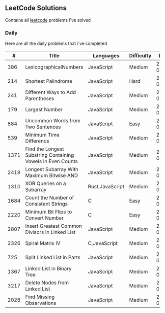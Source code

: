 ## LeetCode Solutions

Contains all [leetcode](https://leetcode.com) problems i've solved

### Daily

Here are all the daily problems that i've completed

| #    | Title                                                       | Languages       | Difficulty | Date       |
| ---- | ----------------------------------------------------------- | --------------- | ---------- | ---------- |
| 386  | LexicographicalNumbers                                      | JavaScript      | Medium     | 2024-09-21 |
| 214  | Shortest Palindrome                                         | JavaScript      | Hard       | 2024-09-20 |
| 241  | Different Ways to Add Parentheses                           | JavaScript      | Medium     | 2024-09-19 |
| 179  | Largest Number                                              | JavaScript      | Medium     | 2024-09-18 |
| 884  | Uncommon Words from Two Sentences                           | JavaScript      | Easy       | 2024-09-17 |
| 539  | Minimum Time Difference                                     | JavaScript      | Medium     | 2024-09-16 |
| 1371 | Find the Longest Substring Containing Vowels in Even Counts | JavaScript      | Medium     | 2024-09-15 |
| 2419 | Longest Subarray With Maximum Bitwise AND                   | JavaScript      | Medium     | 2024-09-14 |
| 1310 | XOR Queries on a Subarray                                   | Rust,JavaScript | Medium     | 2024-09-13 |
| 1684 | Count the Number of Consistent Strings                      | C               | Easy       | 2024-09-12 |
| 2220 | Minimum Bit Flips to Convert Number                         | C               | Easy       | 2024-09-11 |
| 2807 | Insert Greatest Common Divisors in Linked List              | JavaScript      | Medium     | 2024-09-10 |
| 2326 | Spiral Matrix IV                                            | C,JavaScript    | Medium     | 2024-09-09 |
| 725  | Split Linked List in Parts                                  | JavaScript      | Medium     | 2024-09-08 |
| 1367 | Linked List in Binary Tree                                  | JavaScript      | Medium     | 2024-09-07 |
| 3217 | Delete Nodes from Linked List                               | JavaScript      | Medium     | 2024-09-06 |
| 2028 | Find Missing Observations                                   | JavaScript      | Medium     | 2024-09-05 |
